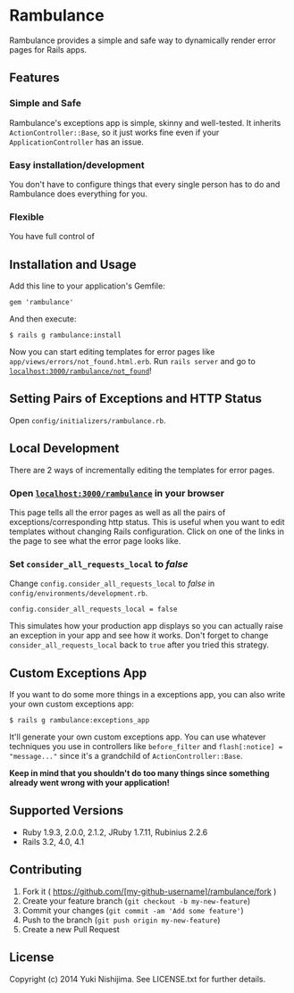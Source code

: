 # Rambulance

Rambulance provides a simple and safe way to dynamically render error pages for Rails apps.

## Features

### Simple and Safe

Rambulance's exceptions app is simple, skinny and well-tested. It  inherits `ActionController::Base`, so it just works fine even if your `ApplicationController` has an issue.

### Easy installation/development

You don't have to configure things that every single person has to do and Rambulance does everything for you.

### Flexible

You have full control of

## Installation and Usage

Add this line to your application's Gemfile:

```
gem 'rambulance'
```

And then execute:

```
$ rails g rambulance:install
```

Now you can start editing templates for error pages like `app/views/errors/not_found.html.erb`. Run `rails server` and go to [`localhost:3000/rambulance/not_found`](http://localhost:3000/rambulance/not_found)!

## Setting Pairs of Exceptions and HTTP Status

Open `config/initializers/rambulance.rb`.

## Local Development

There are 2 ways of incrementally editing the templates for error pages.

### Open [`localhost:3000/rambulance`](http://localhost:3000/rambulance) in your browser

This page tells all the error pages as well as all the pairs of exceptions/corresponding http status. This is useful when you want to edit templates without changing Rails configuration. Click on one of the links in the page to see what the error page looks like.

### Set `consider_all_requests_local` to _false_

Change `config.consider_all_requests_local` to _false_ in `config/environments/development.rb`.

```
config.consider_all_requests_local = false
```

This simulates how your production app displays so you can actually raise an exception in your app and see how it works. Don't forget to change `consider_all_requests_local` back to `true` after you tried this strategy.

## Custom Exceptions App

If you want to do some more things in a exceptions app, you can also write your own custom exceptions app:

```
$ rails g rambulance:exceptions_app
```

It'll generate your own custom exceptions app. You can use whatever techniques you use in controllers like `before_filter` and `flash[:notice] = "message..."` since it's a grandchild of `ActionController::Base`.

**Keep in mind that you shouldn't do too many things since something already went wrong with your application!**

## Supported Versions

* Ruby 1.9.3, 2.0.0, 2.1.2, JRuby 1.7.11, Rubinius 2.2.6
* Rails 3.2, 4.0, 4.1

## Contributing

1. Fork it ( https://github.com/[my-github-username]/rambulance/fork )
2. Create your feature branch (`git checkout -b my-new-feature`)
3. Commit your changes (`git commit -am 'Add some feature'`)
4. Push to the branch (`git push origin my-new-feature`)
5. Create a new Pull Request

## License

Copyright (c) 2014 Yuki Nishijima. See LICENSE.txt for further details.
